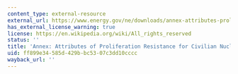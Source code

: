 ```yaml
---
content_type: external-resource
external_url: https://www.energy.gov/ne/downloads/annex-attributes-proliferation-resistance-civilian-nuclear-power
has_external_license_warning: true
license: https://en.wikipedia.org/wiki/All_rights_reserved
status: ''
title: 'Annex: Attributes of Proliferation Resistance for Civilian Nuclear Power Systems'
uid: ff899e34-585d-429b-bc53-07c3dd10cccc
wayback_url: ''
---
```

